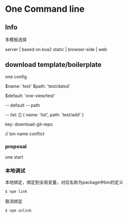 # One Command line

## Info 

多模板选择

server | based on koa2
static | browser-side | web

## download template/boilerplate

one config

$name: 'test'
$path: 'test/datsd'

$default: 'one-view/test'



-- default
    -- path

-- list: []
    {
        name: 'list',
        path: 'test/add'
    }

key: download-git-repo

// bin name conflict

### proposal
one start


### 本地调试

本地绑定，绑定到全局变量，对应名称为package中bin的定义
```
$ npm link 
```

取消绑定
```
$ npm unlink
```
